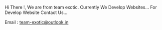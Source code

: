 Hi There !, 
We are from team exotic.
Currently We Develop Websites...
For Develop Website Contact Us...

Email : team-exotic@outlook.in
